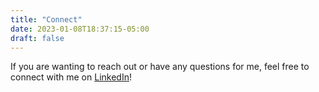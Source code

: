```yaml
---
title: "Connect"
date: 2023-01-08T18:37:15-05:00
draft: false
---
```


If you are wanting to reach out or have any questions for me, feel free to connect with me on [LinkedIn](https://www.linkedin.com/in/jacob-braswell/)!


